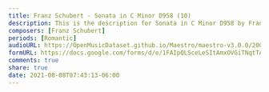 ```yaml
---
title: Franz Schubert - Sonata in C Minor D958 (10)
description: This is the description for Sonata in C Minor D958 by Franz Schubert
composers: [Franz Schubert]
periods: [Romantic]
audioURL: https://OpenMusicDataset.github.io/Maestro/maestro-v3.0.0/2004/MIDI-Unprocessed_XP_22_R2_2004_01_ORIG_MID--AUDIO_22_R2_2004_04_Track04_wav.midi
formURL: https://docs.google.com/forms/d/e/1FAIpQLSceLeSItAmxOVGiTNqtTA3MqJRNItS_Q_kqPSPIgP-OaYk-ug/viewform
comments: true
share: true
date: 2021-08-08T07:43:13-06:00
---
```

